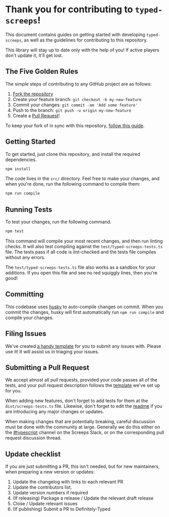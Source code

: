 # Thank you for contributing to `typed-screeps`!

This document contains guides on getting started with developing `typed-screeps`, as well as the guidelines for contributing to this repository.

This library will stay up to date only with the help of you! If active players don't update it, it'll get lost.

## The Five Golden Rules

The simple steps of contributing to any GitHub project are as follows:

1. [Fork the repository](https://github.com/screepers/typed-screeps/fork)
2. Create your feature branch: `git checkout -b my-new-feature`
3. Commit your changes: `git commit -am 'Add some feature'`
4. Push to the branch: `git push -u origin my-new-feature`
5. Create a [Pull Request](https://github.com/screepers/typed-screeps/pulls)!

To keep your fork of in sync with this repository, [follow this guide](https://help.github.com/articles/syncing-a-fork/).

## Getting Started

To get started, just clone this repository, and install the required dependencies.

```bash
npm install
```

The code lives in the `src/` directory. Feel free to make your changes, and when you're done, run the following command to compile them:

```bash
npm run compile
```

## Running Tests

To test your changes, run the following command.

```bash
npm test
```

This command will compile your most recent changes, and then run linting checks. It will also test compiling against the `test/typed-screeps-tests.ts` file. The tests pass if all code is lint-checked and the tests file compiles without any errors.

The `test/typed-screeps-tests.ts` file also works as a sandbox for your additions. If you open this file and see no red squiggly lines, then you're good!

## Committing

This codebase uses [husky](https://github.com/typicode/husky) to auto-compile changes on commit. When you commit the changes, husky will first automatically run `npm run compile` and compile your changes.

## Filing Issues

We've created [a handy template](ISSUE_TEMPLATE.md) for you to submit any issues with. Please use it! It will assist us in triaging your issues.

## Submitting a Pull Request

We accept almost all pull requests, provided your code passes all of the tests, and your pull request description follows the [template](PULL_REQUEST_TEMPLATE.md) we've set up for you.

When adding new features, don't forget to add tests for them at the `dist/screeps-tests.ts` file. Likewise, don't forget to edit the [readme](README.md) if you are introducing any major changes or updates.

When making changes that are potentially breaking, careful discussion must be done with the community at large. Generally we do this either on the [#typescript](https://screeps.slack.com/messages/typescript/) channel on the Screeps Slack, or on the corresponding pull request discussion thread.

## Update checklist

If you are just submitting a PR, this isn't needed, but for new maintainers, when preparing a new version or updates:

1. Update the changelog with links to each relevant PR
2. Update the contributors list.
3. Update version numbers if required
4. (If releasing) Package a release / Update the relevant draft release
5. Close / Update relevant issues
6. (If publishing) Submit a PR to Definitely-Typed
